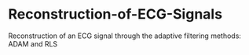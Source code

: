 # Reconstruction-of-ECG-Signals
Reconstruction of an ECG signal through the adaptive filtering methods: ADAM and RLS

